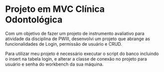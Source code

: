 # Projeto em MVC Clínica Odontológica
Com um objetivo de fazer um projeto de instrumento avaliativo para atividade da disciplina de PWIII, desenvolvi um projeto que abrange as funcionalidades de Login, permissão de usuário e CRUD.

Para utilizar meu projeto é necessário executar o script do banco incluindo o insert na tabela login, e alterar a classe de conexão no projeto para usuário e senha do workbench da sua máquina.
